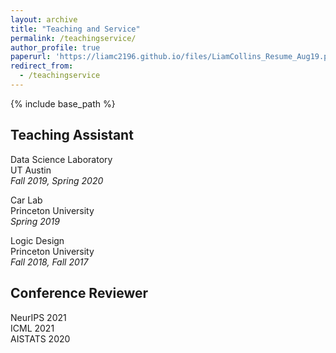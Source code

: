 ```yaml
---
layout: archive
title: "Teaching and Service"
permalink: /teachingservice/
author_profile: true
paperurl: 'https://liamc2196.github.io/files/LiamCollins_Resume_Aug19.pdf'
redirect_from:
  - /teachingservice
---
```


{% include base_path %}


<!--- [Nonnegative Matrix Factorization: An Empirical Analysis](https://liamc2196.github.io/files/Collinsl_Thesis.pdf)  
**Liam Collins**, advised by Prof. Yuxin Chen  
Senior thesis, Spring 2019, Princeton University  
Awarded G. David Forney Jr. Prize for excellence in Communication Science, Systems and Signals  
A comprehensive overview of traditional and recent techniques for NMF, along with thorough experimental comparison of methods and an evaluation of NMF applied to educational datasets.)
[Interpretable Gradients with Robust Training](https://liamc2196.github.io/files/cos511_adversarial.pdf)
Gene Li, **Liam Collins**, and Walter Li    
Class project for COS 511, Spring 2019, Princeton University  
We investigate the interpretable gradients phenomenon for robustly-trained CNNs and fully connected NNs, and provide theoretical explanation for interpretable gradients in a modified Bernoulli model. -->

## Teaching Assistant   

Data Science Laboratory   
UT Austin   
*Fall 2019, Spring 2020*    

Car Lab   
Princeton University    
*Spring 2019* 

Logic Design    
Princeton University    
*Fall 2018, Fall 2017*    

## Conference Reviewer

NeurIPS 2021    
ICML 2021   
AISTATS 2020  



